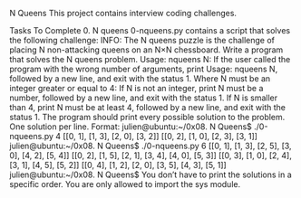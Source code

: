 N Queens
This project contains interview coding challenges.

Tasks To Complete
 0. N queens
0-nqueens.py contains a script that solves the following challenge:
INFO: The N queens puzzle is the challenge of placing N non-attacking queens on an N×N chessboard. Write a program that solves the N queens problem.
Usage: nqueens N:
If the user called the program with the wrong number of arguments, print Usage: nqueens N, followed by a new line, and exit with the status 1.
Where N must be an integer greater or equal to 4:
If N is not an integer, print N must be a number, followed by a new line, and exit with the status 1.
If N is smaller than 4, print N must be at least 4, followed by a new line, and exit with the status 1.
The program should print every possible solution to the problem.
One solution per line.
Format:
julien@ubuntu:~/0x08. N Queens$ ./0-nqueens.py 4
[[0, 1], [1, 3], [2, 0], [3, 2]]
[[0, 2], [1, 0], [2, 3], [3, 1]]
julien@ubuntu:~/0x08. N Queens$ ./0-nqueens.py 6
[[0, 1], [1, 3], [2, 5], [3, 0], [4, 2], [5, 4]]
[[0, 2], [1, 5], [2, 1], [3, 4], [4, 0], [5, 3]]
[[0, 3], [1, 0], [2, 4], [3, 1], [4, 5], [5, 2]]
[[0, 4], [1, 2], [2, 0], [3, 5], [4, 3], [5, 1]]
julien@ubuntu:~/0x08. N Queens$
You don’t have to print the solutions in a specific order.
You are only allowed to import the sys module.
